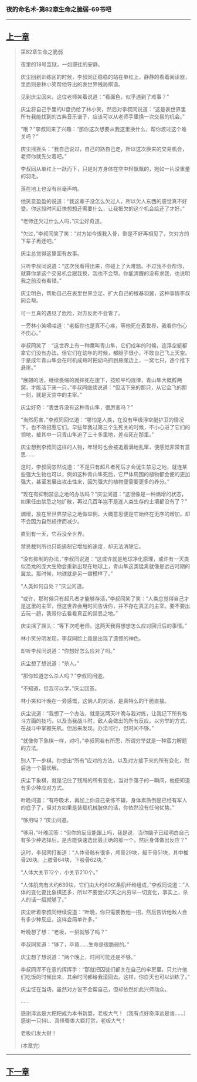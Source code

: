 ### 夜的命名术-第82章生命之脆弱-69书吧

--------
[上一章](./ae1e82e4b711e093f5efde3f845d26b1.md)
--------


>
>
>
>第82章生命之脆弱
>
>夜里的18号监狱，一如既往的安静。
>
>庆尘回到训练区的时候，李叔同正稳稳的站在单杠上，静静的看着阅读器，里面则是林小笑帮他导出的表世界残局棋谱。
>
>见到庆尘回来，这位老师笑着说道：“看面色，似乎遇到了难事？”
>
>庆尘将自己手里的U盘扔给了林小笑，然后对李叔同说道：“这是表世界里所有我能找到的古典音乐谱子，应该可以从老师手里换一次交易的机会。”
>
>“哦？”李叔同来了兴趣：“那你这次想要从我这里换什么，帮你渡过这个难关吗？”
>
>庆尘摇摇头：“我自己说过，自己的路自己走，所以这次换来的交易机会，老师你就先欠着吧。”
>
>李叔同从单杠上一跃而下，只是对方身体在空中轻飘飘的，宛如一片没重量的羽毛。
>
>落在地上也没有丝毫声响。
>
>他笑意盈盈的说道：“我这辈子没怎么欠过人，所以欠人东西的感觉真不好受。你这段时间赶快想想还需要什么，让我把欠的这个机会给还了才好。”
>
>“老师还欠过什么人吗，”庆尘好奇道。
>
>“欠过，”李叔同笑了笑：“对方如今恨我入骨，倒是不好再相见了，欠对方的下辈子再还吧。”
>
>庆尘总觉得这里面有故事。
>
>只听李叔同说道：“这次我看得出来，你碰上了大难题。不过我不会帮你，就算你拿这个交易机会跟我换，我也不会帮。你能清醒的没有求我，也说明我之前没有看错。”
>
>庆尘明白，帮助自己在表里世界立足、扩大自己的根基羽翼，这种事情李叔同会帮。
>
>可一旦真的遇见了危险，对方反而不会管了。
>
>一旁林小笑嘀咕道：“老板你也是真不心疼，等他死在表世界，我看你伤心不伤心。”
>
>李叔同笑了：“这世界上有一种鹰叫青山隼，它们成年的时候，连浮空艇都拿它们没有办法。但它们在幼年的时候，都胆子很小，不敢自己飞上天空。于是成年青山隼会在时机成熟时把幼鸟抓到悬崖边上，一窝七只，逐个推下悬崖。”
>
>“展翅的活，继续畏缩的就摔死在崖下，按照平均规律，青山隼大概孵两窝，才能活下来一只，”李叔同继续说道：“但活下来的那只，从它会飞的那一刻，就是天空中的主宰。”
>
>庆尘好奇：“表世界没有这种青山隼，很厉害吗？”
>
>“当然厉害，”李叔同回忆道：“哪怕是人类，在没有甲级浮空艇护卫的情况下，也不敢招惹它们。早些年我过第三个生死关的时候，不小心进了它们的领地，被其中一只青山隼追了三十多里地，差点死在那里。”
>
>庆尘想到李叔同这样的人物，年轻时也会被追着满地乱窜，便感觉非常有意思……
>
>这时，李叔同忽然说道：“不是只有超凡者死后才会诞生禁忌之地，就连某些强大生物也可以，例如这种青山隼死后，它尸体周围的植物都会便的更加强大，甚至发展出攻击性来，因为强大的植物便需要更多的养分。”
>
>“现在有抑制禁忌之地的办法吗？”庆尘问道：“这很像是一种熵增的状态，如果任由禁忌之地扩散，再过几百年岂不是连人类生存的土壤都没有了？”
>
>熵增，放在里世界禁忌之地做举例，大概意思便是它始终在无序的增加，却不会因为自然规律而减少。
>
>直到有一天，它吞没全世界。
>
>禁忌裁判所也只能遏制它增加的速度，却无法消除它。
>
>“没有抑制的办法，”李叔同说道：“这或许就是地球净化原理，或许有一天类似恐龙的庞大生物会重新出现在地球上，青山隼这类猛禽就像是远古时期的翼龙。那时候，地球就是另一番模样了。”
>
>“人类如何自处？”庆尘问道。
>
>“或许，那时候只有超凡者才能够存活，”李叔同笑了笑：“人类总觉得自己才是这里的主宰，但这世界会用时间告诉你，并不存在真正的主宰。要不要出去玩一趟，我带你去看看真正的禁忌之地。”
>
>庆尘摇了摇头：“等下次吧老师，这两天我得想想怎么应对回归后的事情。”
>
>林小笑分明发现，李叔同脸上竟是出现了遗憾的神色。
>
>却听李叔同说道：“你想好怎么应对了吗。”
>
>庆尘想了想说道：“杀人。”
>
>“那你知道怎么杀人吗？”李叔同问道。
>
>“不知道，但我可以学，”庆尘回答。
>
>林小笑和叶晚在一旁感慨，这俩人的对话，是真特么的干脆直接。
>
>庆尘说道：“我想了一个办法，就是这两天叶晚与我对练，让我记下所有格斗方面的技巧，以及当我战斗时，敌人会做出的所有反应。以穷举的方式，在战斗中掌握先机。但后来发现，办法可行，但时间不够。”
>
>“就像你下象棋一样，对吗，”李叔同若有所思，所谓穷举就是一种蛮力解题的方法。
>
>别人下一步棋，你想出“所有”应对的方法，以及对方接下来的所有变化，然后选一个最优解。
>
>庆尘下象棋，就是记住了残局的所有变化，当对手落子的一瞬间，他便知道有多少种应对方式。
>
>叶晚问道：“有呼吸术，再加上你自己亲练不辍，身体素质倒是已经有军人的底子了，但对方如果是装载机械肢体的话，你依然没有任何优势。”
>
>“够用吗？”庆尘问道。
>
>“够用，”叶晚回答：“但你的反应能跟上吗，我是说，当你脑子已经明白自己有多少种选择后，是否能快速选出最正确的那一个，然后身体做出反应？”
>
>这时，李叔同打断道：“人体骨骼有很多，颅骨29块，躯干骨51块，其中椎骨26块。上肢骨64块，下股骨62块。”
>
>“人体大关节12个，小关节210个。”
>
>“人体肌肉有大约639块，它们由大约60亿条肌纤维组成，”李叔同说道：“人体的变化要比象棋还多，所以不要尝试2天之内穷举一切变化，事实上，杀人的话一招就够了。”
>
>庆尘听着李叔同继续说道：“叶晚，你只需要教他一招，然后告诉他敌人会有多少种反应，这样会简单许多。”
>
>叶晚想了想：“老板，一招就够了吗？”
>
>李叔同笑道：“够了，毕竟……生命是很脆弱的。”
>
>庆尘想了想说道：“两个晚上，时间可能还是不够。”
>
>李叔同浑不在意的挥挥手：“那就把囚徒们都关在自己的牢房里，只允许他们吃饭的时候出来，其余时间都给我滚回去。这样，你白天也可以训练了。”
>
>庆尘怔在当场，虽然对方说不会帮自己，但却依然如此兴师动众。
>
>……
>
>感谢泽远是大粑粑成为本书新盟，老板大气！（我有点好奇泽远是谁……）
>感谢一只抖L、真怪蜀黍大额打赏，老板大气！
>
>老板们发大财！
>
>(本章完)
>
>

--------
[下一章](./f4b1287359ee65807a356721ee8b1561.md)
--------
